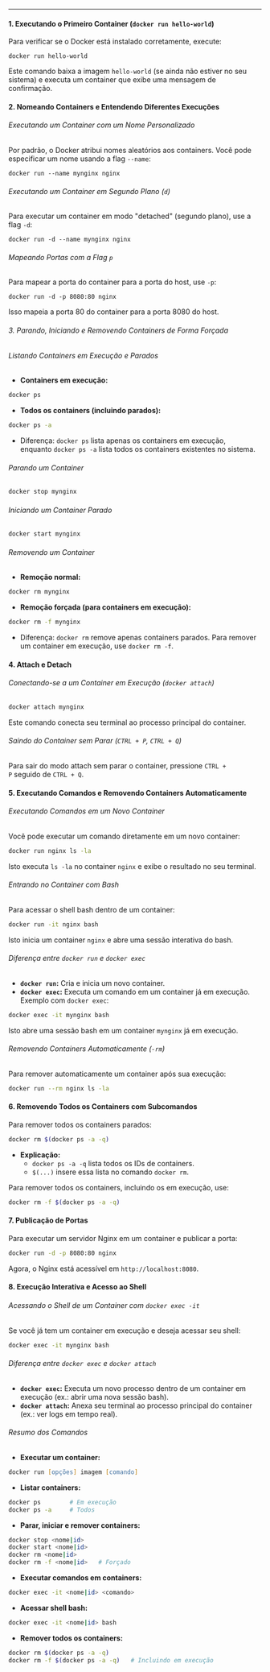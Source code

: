 ___

#### 1. Executando o Primeiro Container (`docker run hello-world`)

Para verificar se o Docker está instalado corretamente, execute:

```
docker run hello-world
```

Este comando baixa a imagem `hello-world` (se ainda não estiver no seu sistema) e executa um container que exibe uma mensagem de confirmação.

#### 2. Nomeando Containers e Entendendo Diferentes Execuções

###### Executando um Container com um Nome Personalizado

Por padrão, o Docker atribui nomes aleatórios aos containers. Você pode especificar um nome usando a flag `--name`:

```
docker run --name mynginx nginx
```

###### Executando um Container em Segundo Plano (`d`)

Para executar um container em modo "detached" (segundo plano), use a flag `-d`:

```
docker run -d --name mynginx nginx
```

###### Mapeando Portas com a Flag `p`

Para mapear a porta do container para a porta do host, use `-p`:

```
docker run -d -p 8080:80 nginx
```

Isso mapeia a porta 80 do container para a porta 8080 do host.

###### 3. Parando, Iniciando e Removendo Containers de Forma Forçada

###### Listando Containers em Execução e Parados

- **Containers em execução:**
    
```zsh
docker ps
```    
- **Todos os containers (incluindo parados):**
```zsh
docker ps -a
```
- Diferença: `docker ps` lista apenas os containers em execução, enquanto `docker ps -a` lista todos os containers existentes no sistema.
    

###### Parando um Container

```zsh
docker stop mynginx
```

###### Iniciando um Container Parado

```zsh
docker start mynginx
```

###### Removendo um Container

- **Remoção normal:**
```zsh
docker rm mynginx
```
- **Remoção forçada (para containers em execução):**
```zsh
docker rm -f mynginx
```
- Diferença: `docker rm` remove apenas containers parados. Para remover um container em execução, use `docker rm -f`.
#### 4. Attach e Detach

###### Conectando-se a um Container em Execução (`docker attach`)

```zsh
docker attach mynginx
```
Este comando conecta seu terminal ao processo principal do container.
###### Saindo do Container sem Parar (`CTRL + P`, `CTRL + Q`)

Para sair do modo attach sem parar o container, pressione `CTRL + P` seguido de `CTRL + Q`.

#### 5. Executando Comandos e Removendo Containers Automaticamente

###### Executando Comandos em um Novo Container
Você pode executar um comando diretamente em um novo container:
```zsh
docker run nginx ls -la
```
Isto executa `ls -la` no container `nginx` e exibe o resultado no seu terminal.
###### Entrando no Container com Bash
Para acessar o shell bash dentro de um container:
```zsh
docker run -it nginx bash
```
Isto inicia um container `nginx` e abre uma sessão interativa do bash.
###### Diferença entre `docker run` e `docker exec`
- **`docker run`:** Cria e inicia um novo container.
- **`docker exec`:** Executa um comando em um container já em execução.
Exemplo com `docker exec`:
```zsh
docker exec -it mynginx bash
```
Isto abre uma sessão bash em um container `mynginx` já em execução.

###### Removendo Containers Automaticamente (`-rm`)
Para remover automaticamente um container após sua execução:
```zsh
docker run --rm nginx ls -la
```
#### 6. Removendo Todos os Containers com Subcomandos
Para remover todos os containers parados:
```zsh
docker rm $(docker ps -a -q)
```

- **Explicação:**
    - `docker ps -a -q` lista todos os IDs de containers.
    - `$(...)` insere essa lista no comando `docker rm`.

Para remover todos os containers, incluindo os em execução, use:
```zsh
docker rm -f $(docker ps -a -q)
```
#### 7. Publicação de Portas
Para executar um servidor Nginx em um container e publicar a porta:
```zsh
docker run -d -p 8080:80 nginx
```
Agora, o Nginx está acessível em `http://localhost:8080`.

#### 8. Execução Interativa e Acesso ao Shell

###### Acessando o Shell de um Container com `docker exec -it`
Se você já tem um container em execução e deseja acessar seu shell:

```zsh
docker exec -it mynginx bash
```

###### Diferença entre `docker exec` e `docker attach`

- **`docker exec`:** Executa um novo processo dentro de um container em execução (ex.: abrir uma nova sessão bash).
- **`docker attach`:** Anexa seu terminal ao processo principal do container (ex.: ver logs em tempo real).

###### Resumo dos Comandos

- **Executar um container:**
```zsh
docker run [opções] imagem [comando]
```
- **Listar containers:**
```zsh
docker ps        # Em execução
docker ps -a     # Todos
```
- **Parar, iniciar e remover containers:**
```zsh
docker stop <nome|id>
docker start <nome|id>
docker rm <nome|id>
docker rm -f <nome|id>   # Forçado
``` 
- **Executar comandos em containers:**
```zsh
docker exec -it <nome|id> <comando>
```
- **Acessar shell bash:**
```zsh
docker exec -it <nome|id> bash
```
- **Remover todos os containers:**
```zsh
docker rm $(docker ps -a -q)
docker rm -f $(docker ps -a -q)   # Incluindo em execução
```